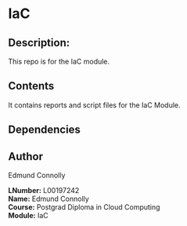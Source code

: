 # IaC

## Description:

This repo is for the IaC module.

## Contents

It contains reports and script files for the IaC Module.

## Dependencies

## Author

Edmund Connolly

**LNumber:** L00197242  
**Name:** Edmund Connolly  
**Course:** Postgrad Diploma in Cloud Computing  
**Module:** IaC
